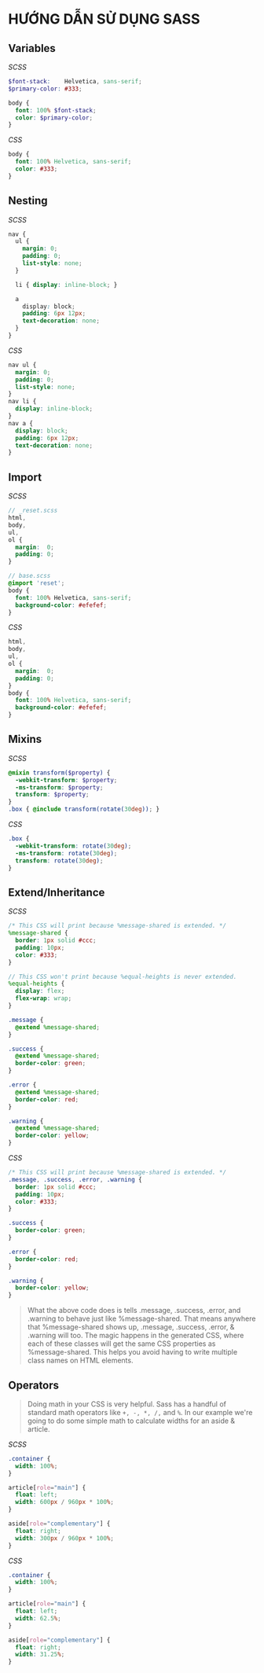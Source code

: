 # HƯỚNG DẪN SỬ DỤNG SASS

## Variables

*SCSS*
```scss
$font-stack:    Helvetica, sans-serif;
$primary-color: #333;

body {
  font: 100% $font-stack;
  color: $primary-color;
}
```
*CSS*
```css
body {
  font: 100% Helvetica, sans-serif;
  color: #333;
}
```
## Nesting

*SCSS*
```scss
nav {
  ul {
    margin: 0;
    padding: 0;
    list-style: none;
  }

  li { display: inline-block; }

  a 
    display: block;
    padding: 6px 12px;
    text-decoration: none;
  }
}
```
*CSS*
```css
nav ul {
  margin: 0;
  padding: 0;
  list-style: none;
}
nav li {
  display: inline-block;
}
nav a {
  display: block;
  padding: 6px 12px;
  text-decoration: none;
}
```

## Import

*SCSS*
```scss
// _reset.scss
html,
body,
ul,
ol {
  margin:  0;
  padding: 0;
}
```
```scss
// base.scss
@import 'reset';
body {
  font: 100% Helvetica, sans-serif;
  background-color: #efefef;
}
```
*CSS*
```css
html,
body,
ul,
ol {
  margin:  0;
  padding: 0;
}
body {
  font: 100% Helvetica, sans-serif;
  background-color: #efefef;
}
```

## Mixins

*SCSS*
```scss
@mixin transform($property) {
  -webkit-transform: $property;
  -ms-transform: $property;
  transform: $property;
}
.box { @include transform(rotate(30deg)); }
```
*CSS*
``` css
.box {
  -webkit-transform: rotate(30deg);
  -ms-transform: rotate(30deg);
  transform: rotate(30deg);
}
```

## Extend/Inheritance

*SCSS*
``` scss
/* This CSS will print because %message-shared is extended. */
%message-shared {
  border: 1px solid #ccc;
  padding: 10px;
  color: #333;
}

// This CSS won't print because %equal-heights is never extended.
%equal-heights {
  display: flex;
  flex-wrap: wrap;
}

.message {
  @extend %message-shared;
}

.success {
  @extend %message-shared;
  border-color: green;
}

.error {
  @extend %message-shared;
  border-color: red;
}

.warning {
  @extend %message-shared;
  border-color: yellow;
}
```
*CSS*
```css
/* This CSS will print because %message-shared is extended. */
.message, .success, .error, .warning {
  border: 1px solid #ccc;
  padding: 10px;
  color: #333;
}

.success {
  border-color: green;
}

.error {
  border-color: red;
}

.warning {
  border-color: yellow;
}

```
> What the above code does is tells .message, .success, .error, and .warning to behave just like %message-shared. That means anywhere that %message-shared shows up, .message, .success, .error, & .warning will too. The magic happens in the generated CSS, where each of these classes will get the same CSS properties as %message-shared. This helps you avoid having to write multiple class names on HTML elements.


## Operators
> Doing math in your CSS is very helpful. Sass has a handful of standard math operators like `+, -, *, /,` and `%`. In our example we're going to do some simple math to calculate widths for an aside & article.

*SCSS*
```scss
.container {
  width: 100%;
}

article[role="main"] {
  float: left;
  width: 600px / 960px * 100%;
}

aside[role="complementary"] {
  float: right;
  width: 300px / 960px * 100%;
}
```

*CSS*
```css
.container {
  width: 100%;
}

article[role="main"] {
  float: left;
  width: 62.5%;
}

aside[role="complementary"] {
  float: right;
  width: 31.25%;
}
```
